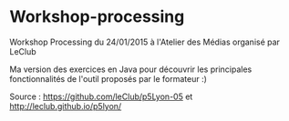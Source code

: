 # Workshop-processing

Workshop Processing du 24/01/2015 à l'Atelier des Médias organisé par LeClub

Ma version des exercices en Java pour découvrir les principales fonctionnalités de l'outil proposés par le formateur :)

Source : https://github.com/leClub/p5Lyon-05 et http://leclub.github.io/p5lyon/

